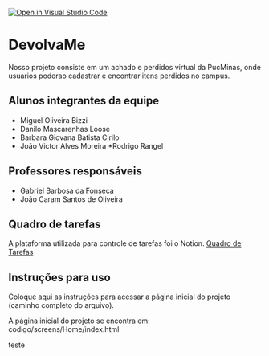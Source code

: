 [![Open in Visual Studio Code](https://classroom.github.com/assets/open-in-vscode-c66648af7eb3fe8bc4f294546bfd86ef473780cde1dea487d3c4ff354943c9ae.svg)](https://classroom.github.com/online_ide?assignment_repo_id=10680193&assignment_repo_type=AssignmentRepo)
# DevolvaMe
Nosso projeto consiste em um achado e perdidos virtual da PucMinas, onde usuarios poderao cadastrar e encontrar itens perdidos no campus.

## Alunos integrantes da equipe

* Miguel Oliveira Bizzi
* Danilo Mascarenhas Loose
* Barbara Giovana Batista Cirilo
* João Victor Alves Moreira
*Rodrigo Rangel
## Professores responsáveis

* Gabriel Barbosa da Fonseca
* João Caram Santos de Oliveira

## Quadro de tarefas
A plataforma utilizada para controle de tarefas foi o Notion. 
[Quadro de Tarefas](https://ajar-hemisphere-aff.notion.site/Controle-de-atividades-d5b5f891e66d4528824650274ef83fcf)

## Instruções para uso
Coloque aqui as instruções para acessar a página inicial do projeto (caminho completo do arquivo).

A página inicial do projeto se encontra em:
codigo/screens/Home/index.html

teste